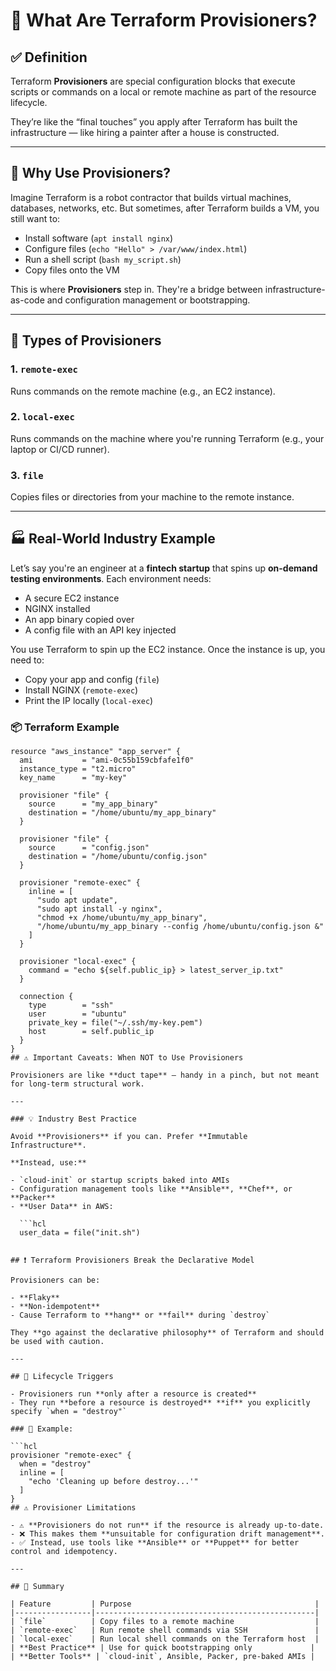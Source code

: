 # 🔧 What Are Terraform Provisioners?

## ✅ Definition

Terraform **Provisioners** are special configuration blocks that execute scripts or commands on a local or remote machine as part of the resource lifecycle.

They’re like the “final touches” you apply after Terraform has built the infrastructure — like hiring a painter after a house is constructed.

---

## 🎯 Why Use Provisioners?

Imagine Terraform is a robot contractor that builds virtual machines, databases, networks, etc. But sometimes, after Terraform builds a VM, you still want to:

- Install software (`apt install nginx`)
- Configure files (`echo "Hello" > /var/www/index.html`)
- Run a shell script (`bash my_script.sh`)
- Copy files onto the VM

This is where **Provisioners** step in. They're a bridge between infrastructure-as-code and configuration management or bootstrapping.

---

## 🔨 Types of Provisioners

### 1. `remote-exec`
Runs commands on the remote machine (e.g., an EC2 instance).

### 2. `local-exec`
Runs commands on the machine where you're running Terraform (e.g., your laptop or CI/CD runner).

### 3. `file`
Copies files or directories from your machine to the remote instance.

---

## 🏭 Real-World Industry Example

Let’s say you're an engineer at a **fintech startup** that spins up **on-demand testing environments**. Each environment needs:

- A secure EC2 instance  
- NGINX installed  
- An app binary copied over  
- A config file with an API key injected  

You use Terraform to spin up the EC2 instance. Once the instance is up, you need to:

- Copy your app and config (`file`)
- Install NGINX (`remote-exec`)
- Print the IP locally (`local-exec`)

### 📦 Terraform Example

```hcl
resource "aws_instance" "app_server" {
  ami           = "ami-0c55b159cbfafe1f0"
  instance_type = "t2.micro"
  key_name      = "my-key"

  provisioner "file" {
    source      = "my_app_binary"
    destination = "/home/ubuntu/my_app_binary"
  }

  provisioner "file" {
    source      = "config.json"
    destination = "/home/ubuntu/config.json"
  }

  provisioner "remote-exec" {
    inline = [
      "sudo apt update",
      "sudo apt install -y nginx",
      "chmod +x /home/ubuntu/my_app_binary",
      "/home/ubuntu/my_app_binary --config /home/ubuntu/config.json &"
    ]
  }

  provisioner "local-exec" {
    command = "echo ${self.public_ip} > latest_server_ip.txt"
  }

  connection {
    type        = "ssh"
    user        = "ubuntu"
    private_key = file("~/.ssh/my-key.pem")
    host        = self.public_ip
  }
}
## ⚠️ Important Caveats: When NOT to Use Provisioners

Provisioners are like **duct tape** — handy in a pinch, but not meant for long-term structural work.

---

### 💡 Industry Best Practice

Avoid **Provisioners** if you can. Prefer **Immutable Infrastructure**.

**Instead, use:**

- `cloud-init` or startup scripts baked into AMIs  
- Configuration management tools like **Ansible**, **Chef**, or **Packer**  
- **User Data** in AWS:

  ```hcl
  user_data = file("init.sh")


## ❗ Terraform Provisioners Break the Declarative Model

Provisioners can be:

- **Flaky**
- **Non-idempotent**
- Cause Terraform to **hang** or **fail** during `destroy`

They **go against the declarative philosophy** of Terraform and should be used with caution.

---

## 🔄 Lifecycle Triggers

- Provisioners run **only after a resource is created**
- They run **before a resource is destroyed** **if** you explicitly specify `when = "destroy"`

### 🔧 Example:

```hcl
provisioner "remote-exec" {
  when = "destroy"
  inline = [
    "echo 'Cleaning up before destroy...'"
  ]
}
## ⚠️ Provisioner Limitations

- ⚠️ **Provisioners do not run** if the resource is already up-to-date.
- ❌ This makes them **unsuitable for configuration drift management**.
- ✅ Instead, use tools like **Ansible** or **Puppet** for better control and idempotency.

---

## 🔬 Summary

| Feature         | Purpose                                         |
|-----------------|-------------------------------------------------|
| `file`          | Copy files to a remote machine                  |
| `remote-exec`   | Run remote shell commands via SSH               |
| `local-exec`    | Run local shell commands on the Terraform host  |
| **Best Practice** | Use for quick bootstrapping only             |
| **Better Tools** | `cloud-init`, Ansible, Packer, pre-baked AMIs |
